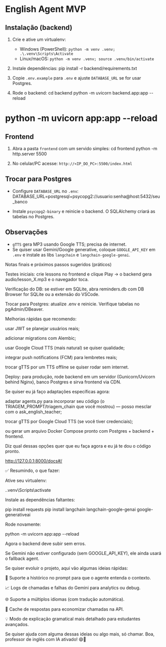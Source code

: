 # English Agent MVP

## Instalação (backend)
1. Crie e ative um virtualenv:
   - Windows (PowerShell): `python -m venv .venv; .\.venv\Scripts\Activate`
   - Linux/macOS: `python -m venv .venv; source .venv/bin/activate`

2. Instale dependências:
pip install -r backend/requirements.txt


3. Copie `.env.example` para `.env` e ajuste `DATABASE_URL` se for usar Postgres.

4. Rode o backend:
cd backend
python -m uvicorn backend.app:app --reload
# python -m uvicorn app:app --reload


## Frontend
1. Abra a pasta `frontend` com um servido simples:
cd frontend
python -m http.server 5500

2. No celular/PC acesse:
`http://<IP_DO_PC>:5500/index.html`

## Trocar para Postgres
- Configure `DATABASE_URL` no `.env`:
DATABASE_URL=postgresql+psycopg2://usuario:senha@host:5432/seu_banco

- Instale `psycopg2-binary` e reinicie o backend. O SQLAlchemy criará as tabelas no Postgres.

## Observações
- `gTTS` gera MP3 usando Google TTS; precisa de internet.
- Se quiser usar Gemini/Google generative, coloque `GOOGLE_API_KEY` em `.env` e instale as libs `langchain` e `langchain-google-genai`.


Notas finais e próximos passos sugeridos (práticos)

Testes iniciais: crie lessons no frontend e clique Play → o backend gera audio/lesson_X.mp3 e o navegador toca.

Verificação do DB: se estiver em SQLite, abra reminders.db com DB Browser for SQLite ou a extensão do VSCode.

Trocar para Postgres: atualize .env e reinicie. Verifique tabelas no pgAdmin/DBeaver.

Melhorias rápidas que recomendo:

usar JWT se planejar usuários reais;

adicionar migrations com Alembic;

usar Google Cloud TTS (mais natural) se quiser qualidade;

integrar push notifications (FCM) para lembretes reais;

trocar gTTS por um TTS offline se quiser rodar sem internet.

Deploy: para produção, rode backend em um servidor (Gunicorn/Uvicorn behind Nginx), banco Postgres e sirva frontend via CDN.

Se quiser eu já faço adaptações específicas agora:

adaptar agents.py para incorporar seu código (o TRIAGEM_PROMPT/triagem_chain que você mostrou) — posso mesclar com o ask_english_teacher;

trocar gTTS por Google Cloud TTS (se você tiver credenciais);

ou gerar um arquivo Docker Compose pronto com Postgres + backend + frontend.

Diz qual dessas opções quer que eu faça agora e eu já te dou o código pronto.

http://127.0.0.1:8000/docs#/

✅ Resumindo, o que fazer:

Ative seu virtualenv:

.\.venv\Scripts\activate


Instale as dependências faltantes:

pip install requests
pip install langchain langchain-google-genai google-generativeai


Rode novamente:

python -m uvicorn app:app --reload


Agora o backend deve subir sem erros.

Se Gemini não estiver configurado (sem GOOGLE_API_KEY), ele ainda usará o fallback agent.

Se quiser evoluir o projeto, aqui vão algumas ideias rápidas:

🔄 Suporte a histórico no prompt para que o agente entenda o contexto.

📈 Logs de chamadas e falhas do Gemini para analytics ou debug.

🌐 Suporte a múltiplos idiomas (com tradução automática).

🧠 Cache de respostas para economizar chamadas na API.

💡 Modo de explicação gramatical mais detalhado para estudantes avançados.

Se quiser ajuda com alguma dessas ideias ou algo mais, só chamar. Boa, professor de inglês com IA ativado! 😄👏